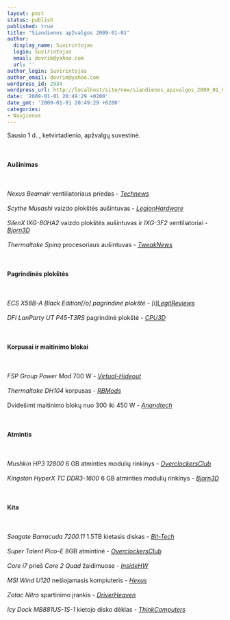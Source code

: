 ```yaml
---
layout: post
status: publish
published: true
title: "Šiandienos apžvalgos 2009-01-01"
author:
  display_name: Suvirintojas
  login: Suvirintojas
  email: dovrim@yahoo.com
  url: ''
author_login: Suvirintojas
author_email: dovrim@yahoo.com
wordpress_id: 2934
wordpress_url: http://localhost/site/new/siandienos_apzvalgos_2009_01_01/
date: '2009-01-01 20:49:29 +0200'
date_gmt: '2009-01-01 20:49:29 +0200'
categories:
- Naujienos
---
```

<p>Sausio 1 d. , ketvirtadienio, apžvalgų suvestinė.<br />
<br><br />
<br><b>Aušinimas</b><br />
<br><br />
<br><i>Nexus Beamair</i> ventiliatoriaus priedas - <i><a class="ns" href="http://www.technews.lt/?id=Kas&amp;Id=2927">Technews</a></i><br />
<br><i>Scythe Musashi</i> vaizdo plokštės aušintuvas - <i><a class="ns" href="http://www.legionhardware.com/document.php?id=801">LegionHardware</a></i><br />
<br><i>SilenX IXG-80HA2</i> vaizdo plokštės aušintuvas ir <i>IXG-3F2</i> ventiliatoriai - <i><a class="ns" href="http://bjorn3d.com/read.php?cID=1440&amp;pageID=6007">Bjorn3D</a></i><br />
<br><i>Thermaltake Spinq</i> procesoriaus aušintuvas - <i><a class="ns" href="http://www.tweaknews.net/reviews/thermaltake_spinq_cpu_cooler/">TweakNews</a></i><br />
<br><br />
<br><b>Pagrindinės plokštės</b><br />
<br><br />
<br><i>ECS X58B-A Black Edition[/o] pagrindinė plokštė - [i]<a class="ns" href="http://www.legitreviews.com/article/846/1/">LegitReviews</a></i><br />
<br><i>DFI LanParty UT P45-T3RS</i> pagrindinė plokštė - <i><a class="ns" href="http://www.cpu3d.com/review/6912-1/dfi-lanparty-ut-p45-t3rs-motherboard/introduction.html">CPU3D</a></i><br />
<br><br />
<br><b>Korpusai ir maitinimo blokai</b><br />
<br><br />
<br><i>FSP Group Power Mod</i> 700 W - <i><a class="ns" href="http://www.virtual-hideout.net/reviews/FSP_700w_PowerMod_PSU/index.shtml">Virtual-Hideout</a></i><br />
<br><i>Thermaltake DH104</i> korpusas - <i><a class="ns" href="http://www.rbmods.com/Articles/Thermaltake/Dh_104/1.php">RBMods</a></i><br />
<br>Dvidešimt maitinimo blokų nuo 300 iki 450 W - <i><a class="ns" href="http://www.anandtech.com/casecoolingpsus/showdoc.aspx?i=3487">Anandtech</a></i><br />
<br><br />
<br><b>Atmintis</b><br />
<br><br />
<br><i>Mushkin HP3 12800</i> 6 GB atminties modulių rinkinys - <i><a class="ns" href="http://www.overclockersclub.com/reviews/mushkin_hp312800/">OverclockersClub</a></i><br />
<br><i>Kingston HyperX TC DDR3-1600</i> 6 GB atminties modulių rinkinys - <i><a class="ns" href="http://bjorn3d.com/read.php?cID=1452">Bjorn3D</a></i><br />
<br><br />
<br><b>Kita</b><br />
<br><br />
<br><i>Seagate Barracuda 7200.11</i> 1.5TB kietasis diskas - <i><a class="ns" href="http://www.bit-tech.net/hardware/2009/01/01/seagate-1-5tb-barracuda-7200-11-review/1">Bit-Tech</a></i><br />
<br><i>Super Talent Pico-E</i> 8GB atmintinė - <i><a class="ns" href="http://www.overclockersclub.com/reviews/super_talent_picoe/">OverclockersClub</a></i><br />
<br><i>Core i7</i> prieš <i>Core 2 Quad</i> žaidimuose - <i><a class="ns" href="http://www.insidehw.com/Reviews/CPU/Gaming-Performance-Core-i7-vs-Core-2-Quad.html">InsideHW</a></i><br />
<br><i>MSI Wind U120</i> nešiojamasis kompiuteris - <i><a class="ns" href="http://www.hexus.net/content/item.php?item=16709">Hexus</a></i><br />
<br><i>Zotac Nitro</i> spartinimo įrankis - <i><a class="ns" href="http://www.driverheaven.net/reviews.php?reviewid=693">DriverHeaven</a></i><br />
<br><i>Icy Dock MB881US-1S-1</i> kietojo disko dėklas - <i><a class="ns" href="http://www.thinkcomputers.org/index.php?x=reviews&amp;id=910">ThinkComputers</a></i><br />
<br><br />
<br><br />
<br></p>
